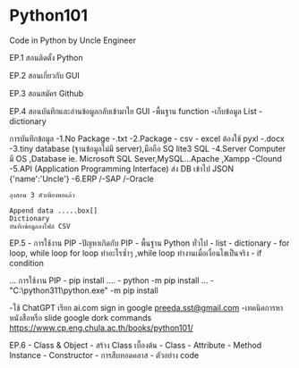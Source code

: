 # Python101
Code in Python by Uncle Engineer


EP.1 สอนติดตั้ง Python

EP.2 สอนเกี่ยวกับ GUI

EP.3 สอนสมัคร Github

EP.4 สอนบันทึกและอ่านข้อมูลกลับเข้ามาใย GUI
     -พื้นฐาน function
     -เก็บข้อมูล List
     -dictionary
     
   การบันทึกข้อมูล
     -1.No Package
        -.txt
     -2.Package
        - csv
         - excel ต้องใช้ pyxl
         -.docx
    -3.tiny database    (ฐานข้อมูลไม่มี server),มือถือ
      SQ lite3  SQL
    -4.Server Computer มี OS ,Database ie. Microsoft SQL Sever,MySQL...Apache ,Xampp
      -Clound
    -5.API (Application Programming Interface)
      ส่ง DB เข้าไป JSON
                  {'name':'Uncle'}
    -6.ERP 
      /-SAP
      /-Oracle
    
    
    ลุงสอน 3 ตัวเพียงพอแล้ว
    
    Append data .....ฺbox[]
    Dictionary
    บันทึกข้อมูลลงไฟล์ CSV
    
EP.5
     - การใช้งาน PIP
     -ปัญหาเกิดกับ PIP
     - พื้นฐาน Python ทั่วไป
     - list
     - dictionary
     - for loop, while loop               for loop ทำอะไรซ้ำๆ ,while loop ทำงานเมื่อเงื่อนไขเป็นจริง
     - if condition                        
     
...
 การใช้งาน PIP
     - pip install ....
     - python -m pip install ...
     - "C:\python311\python.exe" -m pip install
     
 -ใช้ ChatGPT  เรียก ai.com sign in google preeda.sst@gmail.com
 -เทคนิคการหาหนังสือหรือ slide 
     google dork commands
     https://www.cp.eng.chula.ac.th/books/python101/
     
    
EP.6
     - Class & Object
     - สร้าง Class เบื้องต้น
          - Class
               - Attribute
               - Method
            Instance
      - Constructor
      - การสืบทอดคลาส
      - ตัวอย่าง code
      
      
          
    
      
